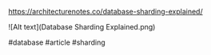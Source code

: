 https://architecturenotes.co/database-sharding-explained/

![Alt text](Database Sharding Explained.png)

#database #article #sharding